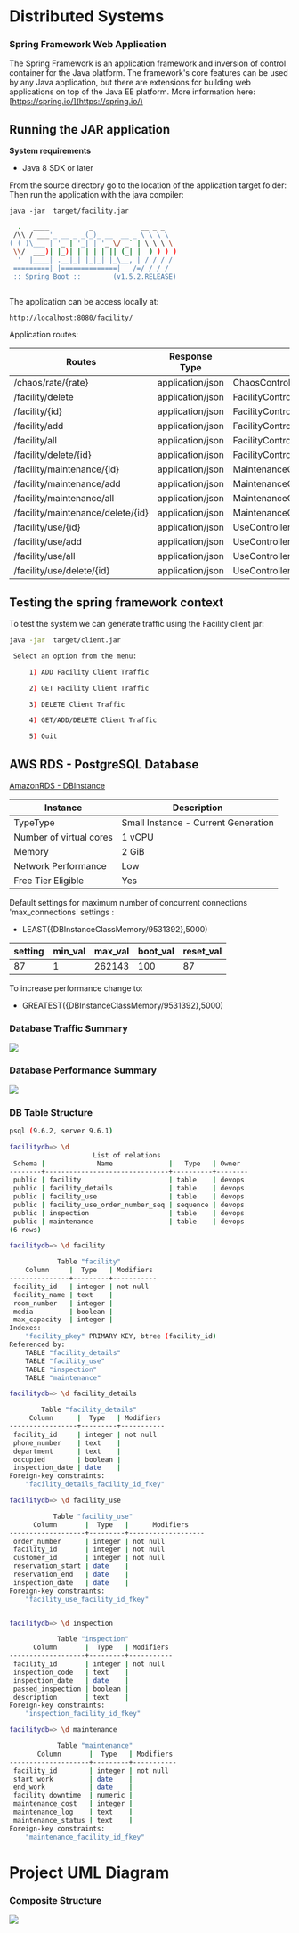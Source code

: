 # Distributed Systems
### Spring Framework Web Application

The Spring Framework is an application framework and inversion of control container for the Java platform. The framework's core features can be used by any Java application, but there are extensions for building web applications on top of the Java EE platform.
More information here: [https://spring.io/](https://spring.io/)

## Running the JAR application 
**System requirements**
* Java 8 SDK or later

From the source directory go to the location of the application target folder:
Then run the application with the java compiler:

`java -jar  target/facility.jar`

```sh
  .   ____          _            __ _ _
 /\\ / ___'_ __ _ _(_)_ __  __ _ \ \ \ \
( ( )\___ | '_ | '_| | '_ \/ _` | \ \ \ \
 \\/  ___)| |_)| | | | | || (_| |  ) ) ) )
  '  |____| .__|_| |_|_| |_\__, | / / / /
 =========|_|==============|___/=/_/_/_/
 :: Spring Boot ::        (v1.5.2.RELEASE)
 
```

The application can be access locally at:

`http://localhost:8080/facility/`

Application routes:


|Routes|Response Type|Method|
|------|-------------|------|
|/chaos/rate/{rate} |application/json |ChaosController.setRate()|
|/facility/delete    |application/json |FacilityController.cleanDB()|
|/facility/{id}      |application/json | FacilityController.getFacility()|
|/facility/add       |application/json |FacilityController.addFacility()|
|/facility/all                      |application/json| FacilityController.getALL()|
|/facility/delete/{id}              |application/json| FacilityController.deleteByID()|
|/facility/maintenance/{id}         |application/json| MaintenanceController.getFacility()|
|/facility/maintenance/add          |application/json| MaintenanceController.addMaintenance()|
|/facility/maintenance/all          |application/json| MaintenanceController.getALL()|
|/facility/maintenance/delete/{id}  |application/json| MaintenanceController.deleteByID()|
|/facility/use/{id}                 |application/json| UseController.getMaintenance()|
|/facility/use/add                  |application/json| UseController.addFacilityUse()|
|/facility/use/all                  |application/json| UseController.getALL()|
|/facility/use/delete/{id}          |application/json| UseController.deleteByID()|

## Testing the spring framework context

To test the system we can generate traffic using the Facility client jar:
 
```sh
java -jar  target/client.jar

 Select an option from the menu:

 	 1) ADD Facility Client Traffic

 	 2) GET Facility Client Traffic

 	 3) DELETE Client Traffic

 	 4) GET/ADD/DELETE Client Traffic

 	 5) Quit
```


## AWS RDS - PostgreSQL Database

[AmazonRDS - DBInstance](http://docs.aws.amazon.com/AmazonRDS/latest/UserGuide/Concepts.DBInstanceClass.html)

|Instance | Description|
----------|------------|
TypeType|Small Instance - Current Generation|
Number of virtual cores|	1 vCPU|
Memory|2 GiB|
Network Performance | Low
Free Tier Eligible|	Yes|

Default settings for maximum number of concurrent connections 'max_connections' settings :

* LEAST({DBInstanceClassMemory/9531392},5000)

 setting | min_val | max_val | boot_val | reset_val | 
---------|---------|---------|----------|-----------|
 87      |  1      | 262143  | 100      | 87        |
 
 
To increase performance change to:
* GREATEST({DBInstanceClassMemory/9531392},5000)

### Database Traffic Summary
![](doc/facilityDB_traffic.png)


### Database Performance Summary
![](doc/facilityDB_performance.png)


### DB Table Structure

```sh
psql (9.6.2, server 9.6.1)

facilitydb=> \d
                     List of relations
 Schema |             Name              |   Type   | Owner
--------+-------------------------------+----------+--------
 public | facility                      | table    | devops
 public | facility_details              | table    | devops
 public | facility_use                  | table    | devops
 public | facility_use_order_number_seq | sequence | devops
 public | inspection                    | table    | devops
 public | maintenance                   | table    | devops
(6 rows)

facilitydb=> \d facility

            Table "facility"
    Column     |  Type   | Modifiers
---------------+---------+-----------
 facility_id   | integer | not null
 facility_name | text    |
 room_number   | integer |
 media         | boolean |
 max_capacity  | integer |
Indexes:
    "facility_pkey" PRIMARY KEY, btree (facility_id)
Referenced by:
    TABLE "facility_details"
    TABLE "facility_use"
    TABLE "inspection"
    TABLE "maintenance"

facilitydb=> \d facility_details

        Table "facility_details"
     Column      |  Type   | Modifiers
-----------------+---------+-----------
 facility_id     | integer | not null
 phone_number    | text    |
 department      | text    |
 occupied        | boolean |
 inspection_date | date    |
Foreign-key constraints:
    "facility_details_facility_id_fkey"

facilitydb=> \d facility_use

           Table "facility_use"
      Column       |  Type   |      Modifiers
-------------------+---------+-------------------
 order_number      | integer | not null 
 facility_id       | integer | not null
 customer_id       | integer | not null
 reservation_start | date    |
 reservation_end   | date    |
 inspection_date   | date    |
Foreign-key constraints:
    "facility_use_facility_id_fkey"


facilitydb=> \d inspection

            Table "inspection"
      Column       |  Type   | Modifiers
-------------------+---------+-----------
 facility_id       | integer | not null
 inspection_code   | text    |
 inspection_date   | date    |
 passed_inspection | boolean |
 description       | text    |
Foreign-key constraints:
    "inspection_facility_id_fkey"

facilitydb=> \d maintenance

            Table "maintenance"
       Column       |  Type   | Modifiers
--------------------+---------+-----------
 facility_id        | integer | not null
 start_work         | date    |
 end_work           | date    |
 facility_downtime  | numeric |
 maintenance_cost   | integer |
 maintenance_log    | text    |
 maintenance_status | text    |
Foreign-key constraints:
    "maintenance_facility_id_fkey"

```

# Project UML Diagram

### Composite Structure
![](doc/systemDiagram.png)
